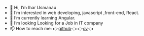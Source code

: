 - 👋 Hi, I’m Ihar Usmanau
- 👀 I’m interested in web developing, javascript ,front-end, React.
- 🌱 I’m currently learning Angular.
- 💞️ I’m looking  Looking for a Job in IT company
- 📫 How to reach me: :point_right:[github](https://github.com/iusmanof/):point_left: :point_right:[cv](https://iusmanof.github.io/cv-react/):point_left:

